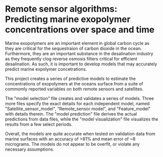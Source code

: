 # Remote sensor algorithms: Predicting marine exopolymer concentrations over space and time


Marine exopolymers are an important element in global carbon cycle as they are critical for the sequestraion of carbon dioxide in the ocean. Furthermore, they are an important substance in the desalination industry as they frequently clog reverse osmosis filters critical for efficient desalination. As such, it is important to develop models that may accurately predict marine expolymer concetrations. 

This project creates a series of predictive models to estimate the concentrations of exopolymers at the oceans surface from a suite of commomly reported variables on both remote sensors and satellites. 

The "model selection" file creates and validates a series of models. Three more files specify the exact details for each independent model, named "Satellite_sensor_model", "Remote_sensor model", and "Feature_model" with details therein. The "model prediction" file derives the actual predictions from data files, while the "model visualization" file visualizes the results from a few select periods.

Overall, the models are quite accurate when tested on validation data from marine surfaces with an accuracy of >81% and mean error of ~8 micrograms. The models do not appear to be overfit, or violate any necessary assumptions.
